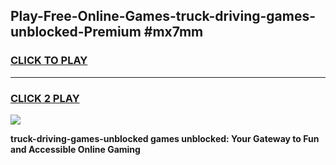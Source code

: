 
## Play-Free-Online-Games-truck-driving-games-unblocked-Premium #mx7mm
<h3>
<a href="https://premium.freeplayer.one?title=truck-driving-games-unblocked&ref=8M">CLICK TO PLAY</a></h3>
<hr>

<h3>
<a href="https://premium.freeplayer.one?title=truck-driving-games-unblocked&ref=8M">CLICK 2 PLAY</a>
  
</h3>

<a href="https://premium.freeplayer.one?title=truck-driving-games-unblocked&ref=8M"><img src="https://clearcache.store/games.png"></a>


**truck-driving-games-unblocked games unblocked: Your Gateway to Fun and Accessible Online Gaming**
